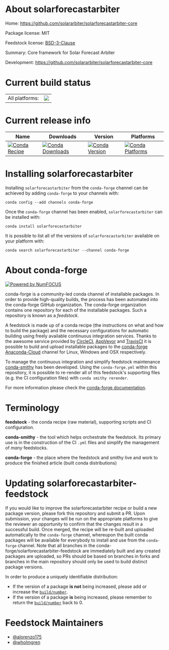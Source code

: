 About solarforecastarbiter
==========================

Home: https://github.com/solararbiter/solarforecastarbiter-core

Package license: MIT

Feedstock license: [BSD-3-Clause](https://github.com/conda-forge/solarforecastarbiter-feedstock/blob/master/LICENSE.txt)

Summary: Core framework for Solar Forecast Arbiter

Development: https://github.com/solararbiter/solarforecastarbiter-core

Current build status
====================


<table><tr><td>All platforms:</td>
    <td>
      <a href="https://dev.azure.com/conda-forge/feedstock-builds/_build/latest?definitionId=11552&branchName=master">
        <img src="https://dev.azure.com/conda-forge/feedstock-builds/_apis/build/status/solarforecastarbiter-feedstock?branchName=master">
      </a>
    </td>
  </tr>
</table>

Current release info
====================

| Name | Downloads | Version | Platforms |
| --- | --- | --- | --- |
| [![Conda Recipe](https://img.shields.io/badge/recipe-solarforecastarbiter-green.svg)](https://anaconda.org/conda-forge/solarforecastarbiter) | [![Conda Downloads](https://img.shields.io/conda/dn/conda-forge/solarforecastarbiter.svg)](https://anaconda.org/conda-forge/solarforecastarbiter) | [![Conda Version](https://img.shields.io/conda/vn/conda-forge/solarforecastarbiter.svg)](https://anaconda.org/conda-forge/solarforecastarbiter) | [![Conda Platforms](https://img.shields.io/conda/pn/conda-forge/solarforecastarbiter.svg)](https://anaconda.org/conda-forge/solarforecastarbiter) |

Installing solarforecastarbiter
===============================

Installing `solarforecastarbiter` from the `conda-forge` channel can be achieved by adding `conda-forge` to your channels with:

```
conda config --add channels conda-forge
```

Once the `conda-forge` channel has been enabled, `solarforecastarbiter` can be installed with:

```
conda install solarforecastarbiter
```

It is possible to list all of the versions of `solarforecastarbiter` available on your platform with:

```
conda search solarforecastarbiter --channel conda-forge
```


About conda-forge
=================

[![Powered by NumFOCUS](https://img.shields.io/badge/powered%20by-NumFOCUS-orange.svg?style=flat&colorA=E1523D&colorB=007D8A)](http://numfocus.org)

conda-forge is a community-led conda channel of installable packages.
In order to provide high-quality builds, the process has been automated into the
conda-forge GitHub organization. The conda-forge organization contains one repository
for each of the installable packages. Such a repository is known as a *feedstock*.

A feedstock is made up of a conda recipe (the instructions on what and how to build
the package) and the necessary configurations for automatic building using freely
available continuous integration services. Thanks to the awesome service provided by
[CircleCI](https://circleci.com/), [AppVeyor](https://www.appveyor.com/)
and [TravisCI](https://travis-ci.com/) it is possible to build and upload installable
packages to the [conda-forge](https://anaconda.org/conda-forge)
[Anaconda-Cloud](https://anaconda.org/) channel for Linux, Windows and OSX respectively.

To manage the continuous integration and simplify feedstock maintenance
[conda-smithy](https://github.com/conda-forge/conda-smithy) has been developed.
Using the ``conda-forge.yml`` within this repository, it is possible to re-render all of
this feedstock's supporting files (e.g. the CI configuration files) with ``conda smithy rerender``.

For more information please check the [conda-forge documentation](https://conda-forge.org/docs/).

Terminology
===========

**feedstock** - the conda recipe (raw material), supporting scripts and CI configuration.

**conda-smithy** - the tool which helps orchestrate the feedstock.
                   Its primary use is in the construction of the CI ``.yml`` files
                   and simplify the management of *many* feedstocks.

**conda-forge** - the place where the feedstock and smithy live and work to
                  produce the finished article (built conda distributions)


Updating solarforecastarbiter-feedstock
=======================================

If you would like to improve the solarforecastarbiter recipe or build a new
package version, please fork this repository and submit a PR. Upon submission,
your changes will be run on the appropriate platforms to give the reviewer an
opportunity to confirm that the changes result in a successful build. Once
merged, the recipe will be re-built and uploaded automatically to the
`conda-forge` channel, whereupon the built conda packages will be available for
everybody to install and use from the `conda-forge` channel.
Note that all branches in the conda-forge/solarforecastarbiter-feedstock are
immediately built and any created packages are uploaded, so PRs should be based
on branches in forks and branches in the main repository should only be used to
build distinct package versions.

In order to produce a uniquely identifiable distribution:
 * If the version of a package **is not** being increased, please add or increase
   the [``build/number``](https://conda.io/docs/user-guide/tasks/build-packages/define-metadata.html#build-number-and-string).
 * If the version of a package **is** being increased, please remember to return
   the [``build/number``](https://conda.io/docs/user-guide/tasks/build-packages/define-metadata.html#build-number-and-string)
   back to 0.

Feedstock Maintainers
=====================

* [@alorenzo175](https://github.com/alorenzo175/)
* [@wholmgren](https://github.com/wholmgren/)

